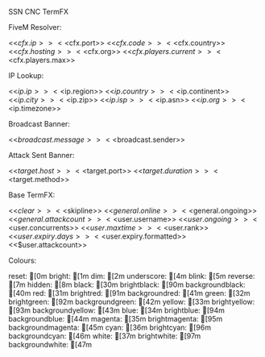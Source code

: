 SSN CNC TermFX

FiveM Resolver:

<<$cfx.ip>>
<<$cfx.port>>
<<$cfx.code>>
<<$cfx.country>>
<<$cfx.hosting>>
<<$cfx.org>>
<<$cfx.players.current>>
<<$cfx.players.max>>

IP Lookup:

<<$ip.ip>>
<<$ip.region>>
<<$ip.country>>
<<$ip.continent>>
<<$ip.city>>
<<$ip.zip>>
<<$ip.isp>>
<<$ip.asn>>
<<$ip.org>>
<<$ip.timezone>>

Broadcast Banner:

<<$broadcast.message>>
<<$broadcast.sender>>

Attack Sent Banner:

<<$target.host>>
<<$target.port>>
<<$target.duration>>
<<$target.method>>

Base TermFX:

<<$clear>>
<<$skipline>>
<<$general.online>>
<<$general.ongoing>>
<<$general.attackcount>>
<<$user.username>>
<<$user.ongoing>>
<<$user.concurrents>>
<<$user.maxtime>>
<<$user.rank>>
<<$user.expiry.days>>
<<$user.expiry.formatted>>
<<$user.attackcount>>

Colours:

reset: [0m
bright: [1m
dim: [2m
underscore: [4m
blink: [5m
reverse: [7m
hidden: [8m
black: [30m
brightblack: [90m
backgroundblack: [40m
red: [31m
brightred: [91m
backgroundred: [41m
green: [32m
brightgreen: [92m
backgroundgreen: [42m
yellow: [33m
brightyellow: [93m
backgroundyellow: [43m
blue: [34m
brightblue: [94m
backgroundblue: [44m
magenta: [35m
brightmagenta: [95m
backgroundmagenta: [45m
cyan: [36m
brightcyan: [96m
backgroundcyan: [46m
white: [37m
brightwhite: [97m
backgroundwhite: [47m